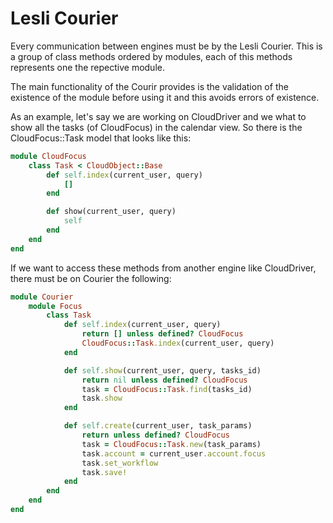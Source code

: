 # Lesli Courier

Every communication between engines must be by the Lesli Courier. This is a group of class methods ordered by modules, each of this methods represents one the repective module.

The main functionality of the Courir provides is the validation of the existence of the module before using it and this avoids errors of existence.

As an example, let's say we are working on CloudDriver and we what to show all the tasks (of CloudFocus) in the calendar view. So there is the CloudFocus::Task model that looks like this:

```ruby
module CloudFocus
    class Task < CloudObject::Base
        def self.index(current_user, query)
            []
        end

        def show(current_user, query)
            self
        end
    end
end
```

If we want to access these methods from another engine like CloudDriver, there must be on Courier the following:

```ruby
module Courier
    module Focus
        class Task
            def self.index(current_user, query)
                return [] unless defined? CloudFocus
                CloudFocus::Task.index(current_user, query)
            end

            def self.show(current_user, query, tasks_id)
                return nil unless defined? CloudFocus
                task = CloudFocus::Task.find(tasks_id)
                task.show
            end

            def self.create(current_user, task_params)
                return unless defined? CloudFocus
                task = CloudFocus::Task.new(task_params)
                task.account = current_user.account.focus
                task.set_workflow
                task.save!
            end
        end
    end
end
```
